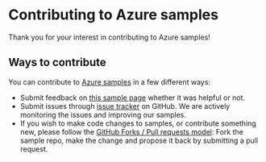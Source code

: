 # Contributing to Azure samples

Thank you for your interest in contributing to Azure samples!

## Ways to contribute

You can contribute to [Azure samples](https://github.com/Azure-Samples/compute-dotnet-manage-vm-async) in a few different ways:

- Submit feedback on [this sample page](https://azure.microsoft.com/documentation/samples/compute-dotnet-manage-vm-async/) whether it was helpful or not.  
- Submit issues through [issue tracker](https://github.com/Azure-Samples/compute-dotnet-manage-vm-async/issues) on GitHub. We are actively monitoring the issues and improving our samples.
- If you wish to make code changes to samples, or contribute something new, please follow the [GitHub Forks / Pull requests model](https://help.github.com/articles/fork-a-repo/): Fork the sample repo, make the change and propose it back by submitting a pull request.